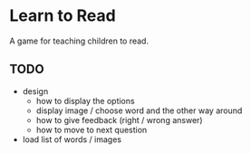 # Learn to Read

A game for teaching children to read.

## TODO

- design
  - how to display the options
  - display image / choose word and the other way around
  - how to give feedback (right / wrong answer)
  - how to move to next question
- load list of words / images
